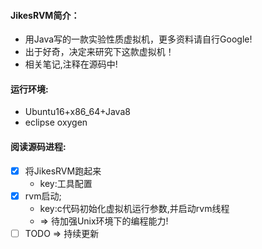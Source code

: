 #### JikesRVM简介：
- 用Java写的一款实验性质虚拟机，更多资料请自行Google!
- 出于好奇，决定来研究下这款虚拟机！
- 相关笔记,注释在源码中!

#### 运行环境:
- Ubuntu16+x86_64+Java8
- eclipse oxygen  
    
#### 阅读源码进程:
- [x] 将JikesRVM跑起来         
    - key:工具配置
- [x] rvm启动; 
    - key:c代码初始化虚拟机运行参数,并启动rvm线程
    - => 待加强Unix环境下的编程能力!
- [ ] TODO => 持续更新
  
